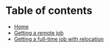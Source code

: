 # Table of contents

* [Home](README.md)
* [Getting a remote job](getting-a-remote-job.md)
* [Getting a full-time job with relocation](getting-a-full-time-job-with-relocation.md)
